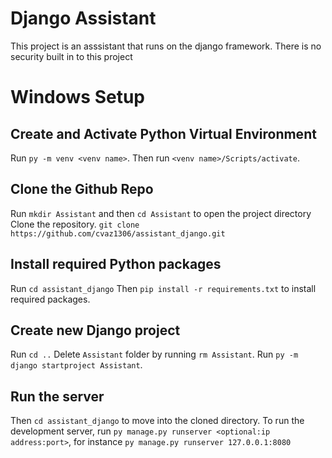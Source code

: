 # Django Assistant
This project is an asssistant that runs on the django framework.
There is no security built in to this project
# Windows Setup
## Create and Activate Python Virtual Environment
Run ```py -m venv <venv name>```.
Then run ```<venv name>/Scripts/activate```.
## Clone the Github Repo
Run ```mkdir Assistant``` and then ```cd Assistant``` to open the project directory
Clone the repository. ```git clone https://github.com/cvaz1306/assistant_django.git```
## Install required Python packages
Run ```cd assistant_django```
Then ```pip install -r requirements.txt``` to install required packages.
## Create new Django project
Run ```cd ..```
Delete ```Assistant``` folder by running ```rm Assistant```.
Run ```py -m django startproject Assistant```.
## Run the server
Then ```cd assistant_django``` to move into the cloned directory.
To run the development server, run ```py manage.py runserver <optional:ip address:port>```, for instance ```py manage.py runserver 127.0.0.1:8080```
